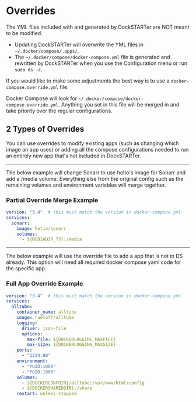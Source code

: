 # Overrides

The YML files included with and generated by DockSTARTer are NOT meant to be modified.

* Updating DockSTARTer will overwrite the YML files in `~/.docker/compose/.apps/`.
* The `~/.docker/compose/docker-compose.yml` file is generated and rewritten by DockSTARTer when you use the Configuration menu or run `sudo ds -c`.

If you would like to make some adjustments the best way is to use a `docker-compose.override.yml` file.

Docker Compose will look for `~/.docker/compose/docker-compose.override.yml`. Anything you set in this file will be merged in and take priority over the regular configurations.

## 2 Types of Overrides

You can use overrides to modify existing apps (such as changing which image an app uses) or adding all the compose configurations needed to run an entirely new app that's not included in DockSTARTer.

***

The below example will change Sonarr to use hotio's image for Sonarr and add a /media volume. Everything else from the original config such as the remaining volumes and environment variables will merge together.

### Partial Override Merge Example

```yaml
version: "3.4"  # this must match the version in docker-compose.yml
services:
  sonarr:
    image: hotio/sonarr
    volumes:
      - ${MEDIADIR_TV}:/media
```

***

The below example will use the override file to add a app that is not in DS already. This option will need all required docker compose yaml code for the specific app.

### Full App Override Example

```yaml
version: "3.4"  # this must match the version in docker-compose.yml
services:
  alltube:
    container_name: alltube
    image: rudloff/alltube
    logging:
      driver: json-file
      options:
        max-file: ${DOCKERLOGGING_MAXFILE}
        max-size: ${DOCKERLOGGING_MAXSIZE}
    ports:
      - "1234:80"
    environment:
      - "PUID:1000"
      - "PGID:1000"
    volumes:
      - ${DOCKERCONFDIR}/alltube:/var/www/html/config
      - ${DOCKERSHAREDDIR}:/share
    restart: unless-stopped
```